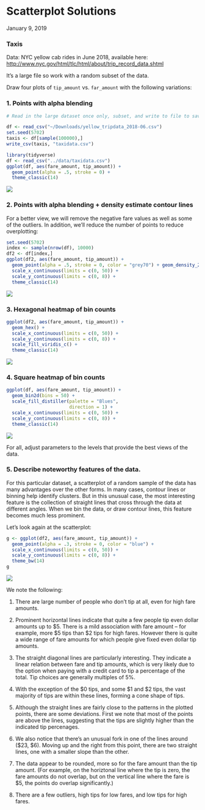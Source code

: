 Scatterplot Solutions
================
January 9, 2019

### Taxis

Data: NYC yellow cab rides in June 2018, available here:
<http://www.nyc.gov/html/tlc/html/about/trip_record_data.shtml>

It’s a large file so work with a random subset of the data.

Draw four plots of `tip_amount` vs. `far_amount` with the following
variations:

### 1\. Points with alpha blending

``` r
# Read in the large dataset once only, subset, and write to file to save time:

df <- read_csv("~/Downloads/yellow_tripdata_2018-06.csv")
set.seed(5702)
taxis <- df[sample(100000),]
write_csv(taxis, "taxidata.csv")
```

``` r
library(tidyverse)
df <- read_csv("../data/taxidata.csv")
ggplot(df, aes(fare_amount, tip_amount)) +
  geom_point(alpha = .5, stroke = 0) +
  theme_classic(14)
```

![](6-Scatterplots-Solutions_files/figure-gfm/taxi_1-1.png)<!-- -->

### 2\. Points with alpha blending + density estimate contour lines

For a better view, we will remove the negative fare values as well as
some of the outliers. In addition, we’ll reduce the number of points to
reduce overplotting:

``` r
set.seed(5702)
index <- sample(nrow(df), 10000)
df2 <- df[index,] 
ggplot(df2, aes(fare_amount, tip_amount)) +
  geom_point(alpha = .5, stroke = 0, color = "grey70") + geom_density_2d() +
  scale_x_continuous(limits = c(0, 50)) +
  scale_y_continuous(limits = c(0, 8)) +
  theme_classic(14)
```

![](6-Scatterplots-Solutions_files/figure-gfm/taxi_2-1.png)<!-- -->

### 3\. Hexagonal heatmap of bin counts

``` r
ggplot(df2, aes(fare_amount, tip_amount)) +
  geom_hex() +
  scale_x_continuous(limits = c(0, 50)) +
  scale_y_continuous(limits = c(0, 8)) +
  scale_fill_viridis_c() +
  theme_classic(14)
```

![](6-Scatterplots-Solutions_files/figure-gfm/taxi_3-1.png)<!-- -->

### 4\. Square heatmap of bin counts

``` r
ggplot(df, aes(fare_amount, tip_amount)) +
  geom_bin2d(bins = 50) +
  scale_fill_distiller(palette = "Blues",
                       direction = 1) +
  scale_x_continuous(limits = c(0, 50)) +
  scale_y_continuous(limits = c(0, 8)) +
  theme_classic(14)
```

![](6-Scatterplots-Solutions_files/figure-gfm/taxi_4-1.png)<!-- -->

For all, adjust parameters to the levels that provide the best views of
the data.

### 5\. Describe noteworthy features of the data.

For this particular dataset, a scatterplot of a random sample of the
data has many advantages over the other forms. In many cases, contour
lines or binning help identify clusters. But in this unusual case, the
most interesting feature is the collection of straight lines that cross
through the data at different angles. When we bin the data, or draw
contour lines, this feature becomes much less prominent.

Let’s look again at the scatterplot:

``` r
g <- ggplot(df2, aes(fare_amount, tip_amount)) +
  geom_point(alpha = .3, stroke = 0, color = "blue") +
  scale_x_continuous(limits = c(0, 50)) +
  scale_y_continuous(limits = c(0, 8)) +
  theme_bw(14)
g
```

![](6-Scatterplots-Solutions_files/figure-gfm/taxi_5-1.png)<!-- -->

We note the following:

1.  There are large number of people who don’t tip at all, even for high
    fare amounts.

2.  Prominent horizontal lines indicate that quite a few people tip even
    dollar amounts up to $5. There is a mild association with fare
    amount – for example, more $5 tips than $2 tips for high fares.
    However there is quite a wide range of fare amounts for which people
    give fixed even dollar tip amounts.

3.  The straight diagonal lines are particularly interesting. They
    indicate a linear relation between fare and tip amounts, which is
    very likely due to the option when paying with a credit card to tip
    a percentage of the total. Tip choices are generally multiples of
    5%.

4.  With the exception of the $0 tips, and some $1 and $2 tips, the vast
    majority of tips are within these lines, forming a cone shape of
    tips.

5.  Although the straight lines are fairly close to the patterns in the
    plotted points, there are some deviations. First we note that most
    of the points are above the lines, suggesting that the tips are
    slightly higher than the indicated tip percenages.

6.  We also notice that there’s an unusual fork in one of the lines
    around ($23, $6). Moving up and the right from this point, there are
    two straight lines, one with a smaller slope than the other.

7.  The data appear to be rounded, more so for the fare amount than the
    tip amount. (For example, on the horiztonal line where the tip is
    zero, the fare amounts do not overlap, but on the vertical line
    where the fare is $5, the points do overlap significantly.)

8.  There are a few outliers, high tips for low fares, and low tips for
    high fares.
